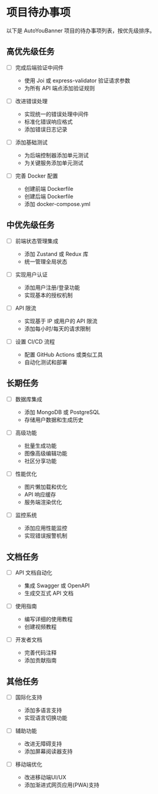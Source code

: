 # 项目待办事项

以下是 AutoYouBanner 项目的待办事项列表，按优先级排序。

## 高优先级任务

- [ ] 完成后端验证中间件
  - 使用 Joi 或 express-validator 验证请求参数
  - 为所有 API 端点添加验证规则

- [ ] 改进错误处理
  - 实现统一的错误处理中间件
  - 标准化错误响应格式
  - 添加错误日志记录

- [ ] 添加基础测试
  - 为后端控制器添加单元测试
  - 为关键服务添加单元测试

- [ ] 完善 Docker 配置
  - 创建前端 Dockerfile
  - 创建后端 Dockerfile
  - 添加 docker-compose.yml

## 中优先级任务

- [ ] 前端状态管理集成
  - 添加 Zustand 或 Redux 库
  - 统一管理全局状态

- [ ] 实现用户认证
  - 添加用户注册/登录功能
  - 实现基本的授权机制

- [ ] API 限流
  - 实现基于 IP 或用户的 API 限流
  - 添加每小时/每天的请求限制

- [ ] 设置 CI/CD 流程
  - 配置 GitHub Actions 或类似工具
  - 自动化测试和部署

## 长期任务

- [ ] 数据库集成
  - 添加 MongoDB 或 PostgreSQL
  - 存储用户数据和生成历史

- [ ] 高级功能
  - 批量生成功能
  - 图像高级编辑功能
  - 社区分享功能

- [ ] 性能优化
  - 图片懒加载和优化
  - API 响应缓存
  - 服务端渲染优化

- [ ] 监控系统
  - 添加应用性能监控
  - 实现错误报警机制

## 文档任务

- [ ] API 文档自动化
  - 集成 Swagger 或 OpenAPI
  - 生成交互式 API 文档

- [ ] 使用指南
  - 编写详细的使用教程
  - 创建视频教程

- [ ] 开发者文档
  - 完善代码注释
  - 添加贡献指南

## 其他任务

- [ ] 国际化支持
  - 添加多语言支持
  - 实现语言切换功能

- [ ] 辅助功能
  - 改进无障碍支持
  - 添加屏幕阅读器支持

- [ ] 移动端优化
  - 改进移动端UI/UX
  - 添加渐进式网页应用(PWA)支持 